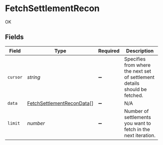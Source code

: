 # FetchSettlementRecon

OK


## Fields

| Field                                                                         | Type                                                                          | Required                                                                      | Description                                                                   |
| ----------------------------------------------------------------------------- | ----------------------------------------------------------------------------- | ----------------------------------------------------------------------------- | ----------------------------------------------------------------------------- |
| `cursor`                                                                      | *string*                                                                      | :heavy_minus_sign:                                                            | Specifies from where the next set of settlement details should be fetched.    |
| `data`                                                                        | [FetchSettlementReconData](../../models/shared/fetchsettlementrecondata.md)[] | :heavy_minus_sign:                                                            | N/A                                                                           |
| `limit`                                                                       | *number*                                                                      | :heavy_minus_sign:                                                            | Number of settlements you want to fetch in the next iteration.                |